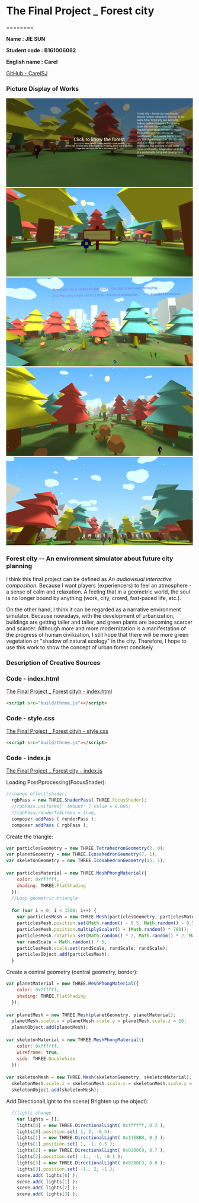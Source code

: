 # The Final Project _ Forest city
========

**Name : JIE SUN**

**Student code : B161006082**

**English name : Carel**

[GitHub - CarelSJ](https://github.com/CarelSJ/DAT505-GitHub)

### Picture Display of Works ###
![1](https://github.com/CarelSJ/DAT505-GitHub/blob/master/images/1.png)
![2](https://github.com/CarelSJ/DAT505-GitHub/blob/master/images/2.png)
![3](https://github.com/CarelSJ/DAT505-GitHub/blob/master/images/3.png)
![4](https://github.com/CarelSJ/DAT505-GitHub/blob/master/images/4.png)
![5](https://github.com/CarelSJ/DAT505-GitHub/blob/master/images/5.png)

### Forest city -- An environment simulator about future city planning ###

I think this final project can be defined as *An audiovisual interactive composition*. Because I want players (experiencers) to feel an atmosphere - a sense of calm and relaxation. A feeling that in a geometric world, the soul is no longer bound by anything (work, city, crowd, fast-paced life, etc.).

On the other hand, I think it can be regarded as a narrative environment simulator. Because nowadays, with the development of urbanization, buildings are getting taller and taller, and green plants are becoming scarcer and scarcer. Although more and more modernization is a manifestation of the progress of human civilization, I still hope that there will be more green vegetation or "shadow of natural ecology" in the city. Therefore, I hope to use this work to show the concept of urban forest concisely.


### Description of Creative Sources  ###

### Code - index.html ###
[The Final Project _ Forest cityh - index.html](https://github.com/CarelSJ/DAT505-GitHub/blob/master/TheFinalProject/index.html)

```html
<script src="build/three.js"></script>
```

### Code - style.css ###
[The Final Project _ Forest cityh - style.css](https://github.com/CarelSJ/DAT505-GitHub/blob/master/TheFinalProject/css/style.css)

```html
<script src="build/three.js"></script>
```

### Code - index.js ###

[The Final Project _ Forest city - index.js](https://github.com/CarelSJ/DAT505-GitHub/blob/master/TheFinalProject/js/index.js)

Loading PostPprocessing(FocusShader):
```javascript
//change effect(shader)
  rgbPass = new THREE.ShaderPass( THREE.FocusShader);
  //rgbPass.uniforms[ 'amount' ].value = 0.005;
  //rgbPass.renderToScreen = true;
  composer.addPass ( renderPass );
  composer.addPass ( rgbPass );
```

Create the triangle:

```javascript
var particlesGeometry = new THREE.TetrahedronGeometry(2, 0);
var planetGeometry = new THREE.IcosahedronGeometry(7, 1);
var skeletonGeometry = new THREE.IcosahedronGeometry(15, 1);

var particlesMaterial = new THREE.MeshPhongMaterial({
    color: 0xffffff,
    shading: THREE.FlatShading
  });
  //Loop geometric triangle

  for (var i = 0; i < 1500; i++) {
    var particlesMesh = new THREE.Mesh(particlesGeometry, particlesMaterial);
    particlesMesh.position.set(Math.random() - 0.5, Math.random() - 0.5, Math.random() - 0.5).normalize();
    particlesMesh.position.multiplyScalar(1 + (Math.random() * 700));
    particlesMesh.rotation.set(Math.random() * 2, Math.random() * 2, Math.random() * 2);
    var randScale = Math.random() * 5;
    particlesMesh.scale.set(randScale, randScale, randScale);
    particlesObject.add(particlesMesh);
  }
```

Create a central geometry (central geometry, border):
```javascript
var planetMaterial = new THREE.MeshPhongMaterial({
    color: 0xffffff,
    shading: THREE.FlatShading
  });

var planetMesh = new THREE.Mesh(planetGeometry, planetMaterial);
  planetMesh.scale.x = planetMesh.scale.y = planetMesh.scale.z = 16;
  planetObject.add(planetMesh);

var skeletonMaterial = new THREE.MeshPhongMaterial({
    color: 0xffffff,
    wireframe: true,
    side: THREE.DoubleSide
  });

var skeletonMesh = new THREE.Mesh(skeletonGeometry, skeletonMaterial);
  skeletonMesh.scale.x = skeletonMesh.scale.y = skeletonMesh.scale.z = 10;
  skeletonObject.add(skeletonMesh);
```

Add DirectionalLight to the scene( Brighten up the object):

```javascript
  //lights change
    var lights = [];
    lights[0] = new THREE.DirectionalLight( 0xffffff, 0.2 );
    lights[0].position.set( 1, 2, -0.5);
    lights[1] = new THREE.DirectionalLight( 0x11E8BB, 0.3 );
    lights[1].position.set( 1, -1, 0.5 );
    lights[2] = new THREE.DirectionalLight( 0x8200C9, 0.7 );
    lights[2].position.set( -1., -1, -0.1 );
    lights[3] = new THREE.DirectionalLight( 0x8200C9, 0.8 );
    lights[3].position.set( -1., 2, -1 );
    scene.add( lights[0] );
    scene.add( lights[1] );
    scene.add( lights[2] );
    scene.add( lights[3] );
```
